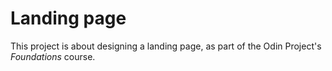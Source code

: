 # Landing page

This project is about designing a landing page, as part of the Odin Project's *Foundations* course.
